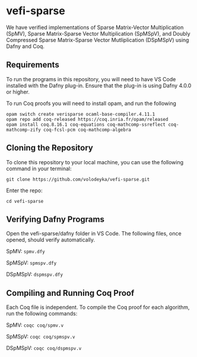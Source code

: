 # vefi-sparse

We have verified implementations of Sparse Matrix-Vector Multiplication (SpMV), Sparse Matrix-Sparse Vector Multiplication (SpMSpV), and Doubly Compressed Sparse Matrix-Sparse Vector Mutliplication (DSpMSpV) using Dafny and Coq.

## Requirements

To run the programs in this repository, you will need to have VS Code installed with the Dafny plug-in. Ensure that the plug-in is using Dafny 4.0.0 or higher.

To run Coq proofs you will need to install opam, and run the following

```
opam switch create verisparse ocaml-base-compiler.4.11.1
opam repo add coq-released https://coq.inria.fr/opam/released
opam install coq.8.16.1 coq-equations coq-mathcomp-ssreflect coq-mathcomp-zify coq-fcsl-pcm coq-mathcomp-algebra
```

## Cloning the Repository

To clone this repository to your local machine, you can use the following command in your terminal:

`git clone https://github.com/volodeyka/vefi-sparse.git`

Enter the repo:

`cd vefi-sparse`

## Verifying Dafny Programs

Open the vefi-sparse/dafny folder in VS Code. The following files, once opened, should verify automatically.

SpMV: `spmv.dfy`

SpMSpV: `spmspv.dfy`

DSpMSpV: `dspmspv.dfy`

## Compiling and Running Coq Proof

Each Coq file is independent. To compile the Coq proof for each algorithm, run the following commands:

SpMV:
`coqc coq/spmv.v`

SpMSpV:
`coqc coq/spmspv.v`

DSpMSpV:
`coqc coq/dspmspv.v`
